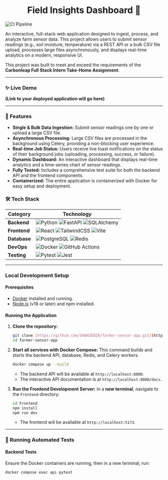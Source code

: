 <div align="center">

# Field Insights Dashboard 🌾

</div>

![CI Pipeline](https://github.com/SHAHZEB28/farmer-sensor-app/actions/workflows/ci.yml/badge.svg)

An interactive, full-stack web application designed to ingest, process, and analyze farm sensor data. This project allows users to submit sensor readings (e.g., soil moisture, temperature) via a REST API or a bulk CSV file upload, processes large files asynchronously, and displays real-time analytics on a modern, responsive UI.

This project was built to meet and exceed the requirements of the **Carbonleap Full Stack Intern Take-Home Assignment**.

---

### ✨ Live Demo

**(Link to your deployed application will go here)**

---

### 🚀 Features

- **Single & Bulk Data Ingestion:** Submit sensor readings one by one or upload a large CSV file.
- **Asynchronous Processing:** Large CSV files are processed in the background using Celery, providing a non-blocking user experience.
- **Real-time Job Status:** Users receive live toast notifications on the status of their background jobs (uploading, processing, success, or failure).
- **Dynamic Dashboard:** An interactive dashboard that displays real-time analytics and a time-series chart of sensor readings.
- **Fully Tested:** Includes a comprehensive test suite for both the backend API and the frontend components.
- **Containerized:** The entire application is containerized with Docker for easy setup and deployment.

### 🛠️ Tech Stack

| Category      | Technology                                                                                                                                                                                                                                                                                                                                                                                                                   |
|---------------|------------------------------------------------------------------------------------------------------------------------------------------------------------------------------------------------------------------------------------------------------------------------------------------------------------------------------------------------------------------------------------------------------------------------------|
| **Backend** | ![Python](https://img.shields.io/badge/Python-3776AB?style=for-the-badge&logo=python&logoColor=white) ![FastAPI](https://img.shields.io/badge/FastAPI-009688?style=for-the-badge&logo=fastapi&logoColor=white) ![SQLAlchemy](https://img.shields.io/badge/SQLAlchemy-D71F00?style=for-the-badge&logo=sqlalchemy&logoColor=white)                                                                                       |
| **Frontend** | ![React](https://img.shields.io/badge/React-61DAFB?style=for-the-badge&logo=react&logoColor=black) ![TailwindCSS](https://img.shields.io/badge/Tailwind_CSS-38B2AC?style=for-the-badge&logo=tailwind-css&logoColor=white) ![Vite](https://img.shields.io/badge/Vite-646CFF?style=for-the-badge&logo=vite&logoColor=white)                                                                                                    |
| **Database** | ![PostgreSQL](https://img.shields.io/badge/PostgreSQL-336791?style=for-the-badge&logo=postgresql&logoColor=white) ![Redis](https://img.shields.io/badge/Redis-DC382D?style=for-the-badge&logo=redis&logoColor=white)                                                                                                                                                                                                          |
| **DevOps** | ![Docker](https://img.shields.io/badge/Docker-2496ED?style=for-the-badge&logo=docker&logoColor=white) ![GitHub Actions](https://img.shields.io/badge/GitHub_Actions-2088FF?style=for-the-badge&logo=github-actions&logoColor=white)                                                                                                                                                                                          |
| **Testing** | ![Pytest](https://img.shields.io/badge/Pytest-0A9B71?style=for-the-badge&logo=pytest&logoColor=white) ![Jest](https://img.shields.io/badge/Jest-C21325?style=for-the-badge&logo=jest&logoColor=white)                                                                                                                                                                                                                            |

---

### Local Development Setup

#### Prerequisites
- [Docker](https://www.docker.com/products/docker-desktop/) installed and running.
- [Node.js](https://nodejs.org/) (v18 or later) and npm installed.

#### Running the Application

1.  **Clone the repository:**
    ```bash
    git clone [https://github.com/SHAHZEB28/farmer-sensor-app.git](https://github.com/SHAHZEB28/farmer-sensor-app.git)
    cd farmer-sensor-app
    ```

2.  **Start all services with Docker Compose:**
    This command builds and starts the backend API, database, Redis, and Celery workers.
    ```bash
    docker compose up --build
    ```
    - The backend API will be available at `http://localhost:8000`.
    - The interactive API documentation is at `http://localhost:8000/docs`.

3.  **Run the Frontend Development Server:**
    In a **new terminal**, navigate to the `Frontend` directory:
    ```bash
    cd Frontend
    npm install
    npm run dev
    ```
    - The frontend will be available at `http://localhost:5173`.

---

### 🧪 Running Automated Tests

#### Backend Tests
Ensure the Docker containers are running, then in a new terminal, run:
```bash
docker compose exec api pytest
